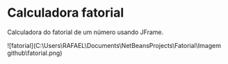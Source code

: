 # Calculadora fatorial



Calculadora do fatorial de um número usando JFrame.

![fatorial](C:\Users\RAFAEL\Documents\NetBeansProjects\Fatorial\Imagem github\fatorial.png) 